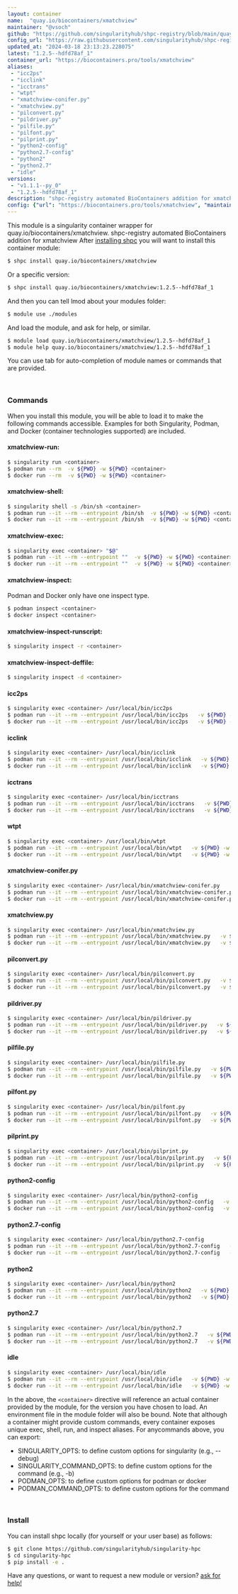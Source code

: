 ```yaml
---
layout: container
name:  "quay.io/biocontainers/xmatchview"
maintainer: "@vsoch"
github: "https://github.com/singularityhub/shpc-registry/blob/main/quay.io/biocontainers/xmatchview/container.yaml"
config_url: "https://raw.githubusercontent.com/singularityhub/shpc-registry/main/quay.io/biocontainers/xmatchview/container.yaml"
updated_at: "2024-03-18 23:13:23.228075"
latest: "1.2.5--hdfd78af_1"
container_url: "https://biocontainers.pro/tools/xmatchview"
aliases:
 - "icc2ps"
 - "icclink"
 - "icctrans"
 - "wtpt"
 - "xmatchview-conifer.py"
 - "xmatchview.py"
 - "pilconvert.py"
 - "pildriver.py"
 - "pilfile.py"
 - "pilfont.py"
 - "pilprint.py"
 - "python2-config"
 - "python2.7-config"
 - "python2"
 - "python2.7"
 - "idle"
versions:
 - "v1.1.1--py_0"
 - "1.2.5--hdfd78af_1"
description: "shpc-registry automated BioContainers addition for xmatchview"
config: {"url": "https://biocontainers.pro/tools/xmatchview", "maintainer": "@vsoch", "description": "shpc-registry automated BioContainers addition for xmatchview", "latest": {"1.2.5--hdfd78af_1": "sha256:b2b5d13863d1e7636a0d02d19cd351e6bb9de99c96448d9d67bc633df1f3e598"}, "tags": {"v1.1.1--py_0": "sha256:0dbeca3b652e659af168e3fb16c9d4d3dc3311d018cdbb71505f43fbad69364e", "1.2.5--hdfd78af_1": "sha256:b2b5d13863d1e7636a0d02d19cd351e6bb9de99c96448d9d67bc633df1f3e598"}, "docker": "quay.io/biocontainers/xmatchview", "aliases": {"icc2ps": "/usr/local/bin/icc2ps", "icclink": "/usr/local/bin/icclink", "icctrans": "/usr/local/bin/icctrans", "wtpt": "/usr/local/bin/wtpt", "xmatchview-conifer.py": "/usr/local/bin/xmatchview-conifer.py", "xmatchview.py": "/usr/local/bin/xmatchview.py", "pilconvert.py": "/usr/local/bin/pilconvert.py", "pildriver.py": "/usr/local/bin/pildriver.py", "pilfile.py": "/usr/local/bin/pilfile.py", "pilfont.py": "/usr/local/bin/pilfont.py", "pilprint.py": "/usr/local/bin/pilprint.py", "python2-config": "/usr/local/bin/python2-config", "python2.7-config": "/usr/local/bin/python2.7-config", "python2": "/usr/local/bin/python2", "python2.7": "/usr/local/bin/python2.7", "idle": "/usr/local/bin/idle"}}
---
```


This module is a singularity container wrapper for quay.io/biocontainers/xmatchview.
shpc-registry automated BioContainers addition for xmatchview
After [installing shpc](#install) you will want to install this container module:


```bash
$ shpc install quay.io/biocontainers/xmatchview
```

Or a specific version:

```bash
$ shpc install quay.io/biocontainers/xmatchview:1.2.5--hdfd78af_1
```

And then you can tell lmod about your modules folder:

```bash
$ module use ./modules
```

And load the module, and ask for help, or similar.

```bash
$ module load quay.io/biocontainers/xmatchview/1.2.5--hdfd78af_1
$ module help quay.io/biocontainers/xmatchview/1.2.5--hdfd78af_1
```

You can use tab for auto-completion of module names or commands that are provided.

<br>

### Commands

When you install this module, you will be able to load it to make the following commands accessible.
Examples for both Singularity, Podman, and Docker (container technologies supported) are included.

#### xmatchview-run:

```bash
$ singularity run <container>
$ podman run --rm  -v ${PWD} -w ${PWD} <container>
$ docker run --rm  -v ${PWD} -w ${PWD} <container>
```

#### xmatchview-shell:

```bash
$ singularity shell -s /bin/sh <container>
$ podman run --it --rm --entrypoint /bin/sh  -v ${PWD} -w ${PWD} <container>
$ docker run --it --rm --entrypoint /bin/sh  -v ${PWD} -w ${PWD} <container>
```

#### xmatchview-exec:

```bash
$ singularity exec <container> "$@"
$ podman run --it --rm --entrypoint ""  -v ${PWD} -w ${PWD} <container> "$@"
$ docker run --it --rm --entrypoint ""  -v ${PWD} -w ${PWD} <container> "$@"
```

#### xmatchview-inspect:

Podman and Docker only have one inspect type.

```bash
$ podman inspect <container>
$ docker inspect <container>
```

#### xmatchview-inspect-runscript:

```bash
$ singularity inspect -r <container>
```

#### xmatchview-inspect-deffile:

```bash
$ singularity inspect -d <container>
```


#### icc2ps

```bash
$ singularity exec <container> /usr/local/bin/icc2ps
$ podman run --it --rm --entrypoint /usr/local/bin/icc2ps   -v ${PWD} -w ${PWD} <container> -c " $@"
$ docker run --it --rm --entrypoint /usr/local/bin/icc2ps   -v ${PWD} -w ${PWD} <container> -c " $@"
```


#### icclink

```bash
$ singularity exec <container> /usr/local/bin/icclink
$ podman run --it --rm --entrypoint /usr/local/bin/icclink   -v ${PWD} -w ${PWD} <container> -c " $@"
$ docker run --it --rm --entrypoint /usr/local/bin/icclink   -v ${PWD} -w ${PWD} <container> -c " $@"
```


#### icctrans

```bash
$ singularity exec <container> /usr/local/bin/icctrans
$ podman run --it --rm --entrypoint /usr/local/bin/icctrans   -v ${PWD} -w ${PWD} <container> -c " $@"
$ docker run --it --rm --entrypoint /usr/local/bin/icctrans   -v ${PWD} -w ${PWD} <container> -c " $@"
```


#### wtpt

```bash
$ singularity exec <container> /usr/local/bin/wtpt
$ podman run --it --rm --entrypoint /usr/local/bin/wtpt   -v ${PWD} -w ${PWD} <container> -c " $@"
$ docker run --it --rm --entrypoint /usr/local/bin/wtpt   -v ${PWD} -w ${PWD} <container> -c " $@"
```


#### xmatchview-conifer.py

```bash
$ singularity exec <container> /usr/local/bin/xmatchview-conifer.py
$ podman run --it --rm --entrypoint /usr/local/bin/xmatchview-conifer.py   -v ${PWD} -w ${PWD} <container> -c " $@"
$ docker run --it --rm --entrypoint /usr/local/bin/xmatchview-conifer.py   -v ${PWD} -w ${PWD} <container> -c " $@"
```


#### xmatchview.py

```bash
$ singularity exec <container> /usr/local/bin/xmatchview.py
$ podman run --it --rm --entrypoint /usr/local/bin/xmatchview.py   -v ${PWD} -w ${PWD} <container> -c " $@"
$ docker run --it --rm --entrypoint /usr/local/bin/xmatchview.py   -v ${PWD} -w ${PWD} <container> -c " $@"
```


#### pilconvert.py

```bash
$ singularity exec <container> /usr/local/bin/pilconvert.py
$ podman run --it --rm --entrypoint /usr/local/bin/pilconvert.py   -v ${PWD} -w ${PWD} <container> -c " $@"
$ docker run --it --rm --entrypoint /usr/local/bin/pilconvert.py   -v ${PWD} -w ${PWD} <container> -c " $@"
```


#### pildriver.py

```bash
$ singularity exec <container> /usr/local/bin/pildriver.py
$ podman run --it --rm --entrypoint /usr/local/bin/pildriver.py   -v ${PWD} -w ${PWD} <container> -c " $@"
$ docker run --it --rm --entrypoint /usr/local/bin/pildriver.py   -v ${PWD} -w ${PWD} <container> -c " $@"
```


#### pilfile.py

```bash
$ singularity exec <container> /usr/local/bin/pilfile.py
$ podman run --it --rm --entrypoint /usr/local/bin/pilfile.py   -v ${PWD} -w ${PWD} <container> -c " $@"
$ docker run --it --rm --entrypoint /usr/local/bin/pilfile.py   -v ${PWD} -w ${PWD} <container> -c " $@"
```


#### pilfont.py

```bash
$ singularity exec <container> /usr/local/bin/pilfont.py
$ podman run --it --rm --entrypoint /usr/local/bin/pilfont.py   -v ${PWD} -w ${PWD} <container> -c " $@"
$ docker run --it --rm --entrypoint /usr/local/bin/pilfont.py   -v ${PWD} -w ${PWD} <container> -c " $@"
```


#### pilprint.py

```bash
$ singularity exec <container> /usr/local/bin/pilprint.py
$ podman run --it --rm --entrypoint /usr/local/bin/pilprint.py   -v ${PWD} -w ${PWD} <container> -c " $@"
$ docker run --it --rm --entrypoint /usr/local/bin/pilprint.py   -v ${PWD} -w ${PWD} <container> -c " $@"
```


#### python2-config

```bash
$ singularity exec <container> /usr/local/bin/python2-config
$ podman run --it --rm --entrypoint /usr/local/bin/python2-config   -v ${PWD} -w ${PWD} <container> -c " $@"
$ docker run --it --rm --entrypoint /usr/local/bin/python2-config   -v ${PWD} -w ${PWD} <container> -c " $@"
```


#### python2.7-config

```bash
$ singularity exec <container> /usr/local/bin/python2.7-config
$ podman run --it --rm --entrypoint /usr/local/bin/python2.7-config   -v ${PWD} -w ${PWD} <container> -c " $@"
$ docker run --it --rm --entrypoint /usr/local/bin/python2.7-config   -v ${PWD} -w ${PWD} <container> -c " $@"
```


#### python2

```bash
$ singularity exec <container> /usr/local/bin/python2
$ podman run --it --rm --entrypoint /usr/local/bin/python2   -v ${PWD} -w ${PWD} <container> -c " $@"
$ docker run --it --rm --entrypoint /usr/local/bin/python2   -v ${PWD} -w ${PWD} <container> -c " $@"
```


#### python2.7

```bash
$ singularity exec <container> /usr/local/bin/python2.7
$ podman run --it --rm --entrypoint /usr/local/bin/python2.7   -v ${PWD} -w ${PWD} <container> -c " $@"
$ docker run --it --rm --entrypoint /usr/local/bin/python2.7   -v ${PWD} -w ${PWD} <container> -c " $@"
```


#### idle

```bash
$ singularity exec <container> /usr/local/bin/idle
$ podman run --it --rm --entrypoint /usr/local/bin/idle   -v ${PWD} -w ${PWD} <container> -c " $@"
$ docker run --it --rm --entrypoint /usr/local/bin/idle   -v ${PWD} -w ${PWD} <container> -c " $@"
```



In the above, the `<container>` directive will reference an actual container provided
by the module, for the version you have chosen to load. An environment file in the
module folder will also be bound. Note that although a container
might provide custom commands, every container exposes unique exec, shell, run, and
inspect aliases. For anycommands above, you can export:

 - SINGULARITY_OPTS: to define custom options for singularity (e.g., --debug)
 - SINGULARITY_COMMAND_OPTS: to define custom options for the command (e.g., -b)
 - PODMAN_OPTS: to define custom options for podman or docker
 - PODMAN_COMMAND_OPTS: to define custom options for the command

<br>

### Install

You can install shpc locally (for yourself or your user base) as follows:

```bash
$ git clone https://github.com/singularityhub/singularity-hpc
$ cd singularity-hpc
$ pip install -e .
```

Have any questions, or want to request a new module or version? [ask for help!](https://github.com/singularityhub/singularity-hpc/issues)